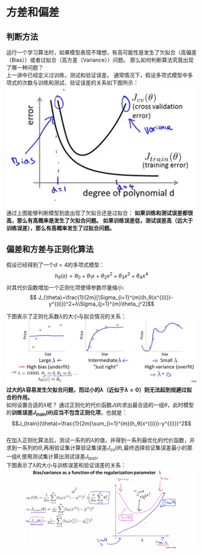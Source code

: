 # 方差和偏差
## 判断方法
运行一个学习算法时，如果模型表现不理想，有高可能性是发生了欠拟合（高偏差（Bias））或者过拟合（高方差（Variance））问题。 那么如何判断算法究竟出现了哪一种问题？    
上一讲中已经定义过训练，测试和验证误差。 通常情况下，假设多项式模型中多项式的次数与训练和测试、验证误差的关系如下图所示：   
![](https://raw.githubusercontent.com/l61012345/Pic/master/img/20210307143518.png)   
通过上图能够判断模型到底出现了欠拟合还是过拟合：
**如果训练和测试误差都很高，那么有高概率是发生了欠拟合问题。** **如果训练误差低，测试误差高（远大于训练误差），那么有高概率发生了过拟合问题。**    

## 偏差和方差与正则化算法   
假设已经得到了一个$d=4$的多项式模型：
$$h_θ(x)=θ_0+θ_1x+θ_2x^2+θ_3x^3+θ_4x^4$$
对其代价函数增加一个正则化项使得参数尽量缩小:   
$$ J_{\theta}=\frac{1}{2m}[\Sigma_{i=1}^{m}(h_θ(x^{(i)})-y^{(i)})^2+λ\Sigma_{j=1}^{m}\theta_j^2]$$  

下图表示了正则化系数$λ$的大小与拟合情况的关系：  
![](https://raw.githubusercontent.com/l61012345/Pic/master/img/20210307144737.png)      
**过大的$λ$容易发生欠拟合问题，而过小的$λ$（近似于$λ=0$）则无法起到规避过拟合的作用。**      
如何设置合适的$λ$呢？ 
通过正则化的代价函数$J(θ)$求出最合适的一组$θ$，此时模型的**训练误差$J_{train}(θ)$应当不包含正则化项**，也就是：
$$J_{train}(\theta)=\frac{1}{2m}\sum_{i=1}^{m}(h_θ(x^{(i)})-y^{(i)})^2$$  
在加入正则化算法后，测试一系列的$λ$的值，并得到一系列最优化的代价函数，并求到一系列的$Θ$,再用验证集计算验证集误差$J_{cv}(θ)$,最终选择验证集误差最小的那一组$θ$,使用测试集计算出测试误差$J_{test}$。   
下图表示了$λ$的大小与训练误差和验证误差的关系：         
 ![](https://raw.githubusercontent.com/l61012345/Pic/master/img/9BBF22BD7E2387E07D92813FDF1EBA03.png)   
 






